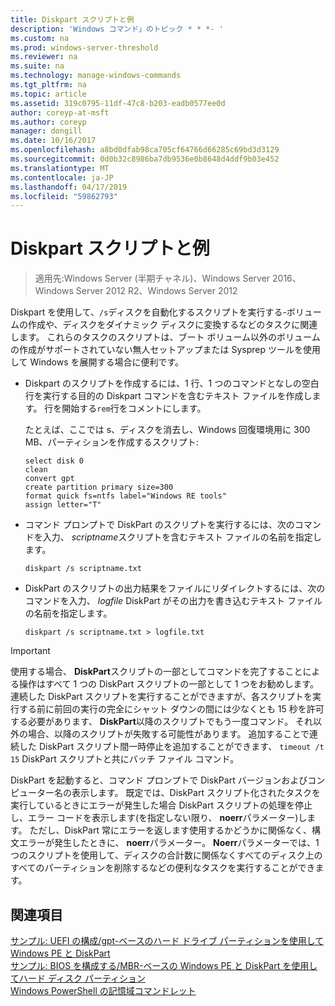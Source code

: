 ```yaml
---
title: Diskpart スクリプトと例
description: 'Windows コマンド」のトピック * * *- '
ms.custom: na
ms.prod: windows-server-threshold
ms.reviewer: na
ms.suite: na
ms.technology: manage-windows-commands
ms.tgt_pltfrm: na
ms.topic: article
ms.assetid: 319c0795-11df-47c8-b203-eadb0577ee0d
author: coreyp-at-msft
ms.author: coreyp
manager: dongill
ms.date: 10/16/2017
ms.openlocfilehash: a8bd0dfab98ca705cf64766d66285c69bd3d3129
ms.sourcegitcommit: 0d0b32c8986ba7db9536e0b8648d4ddf9b03e452
ms.translationtype: MT
ms.contentlocale: ja-JP
ms.lasthandoff: 04/17/2019
ms.locfileid: "59862793"
---
```

# <a name="diskpart-scripts-and-examples"></a>Diskpart スクリプトと例

>適用先:Windows Server (半期チャネル)、Windows Server 2016、Windows Server 2012 R2、Windows Server 2012

Diskpart を使用して、`/s`ディスクを自動化するスクリプトを実行する\-ボリュームの作成や、ディスクをダイナミック ディスクに変換するなどのタスクに関連します。 これらのタスクのスクリプトは、ブート ボリューム以外のボリュームの作成がサポートされていない無人セットアップまたは Sysprep ツールを使用して Windows を展開する場合に便利です。  
  
-   Diskpart のスクリプトを作成するには、1 行、1 つのコマンドとなしの空白行を実行する目的の Diskpart コマンドを含むテキスト ファイルを作成します。 行を開始する`rem`行をコメントにします。  
  
    たとえば、ここでは s、ディスクを消去し、Windows 回復環境用に 300 MB、パーティションを作成するスクリプト:  
  
    ```  
    select disk 0  
    clean  
    convert gpt  
    create partition primary size=300  
    format quick fs=ntfs label="Windows RE tools"  
    assign letter="T"  
    ```  
  
-   コマンド プロンプトで DiskPart のスクリプトを実行するには、次のコマンドを入力、 *scriptname*スクリプトを含むテキスト ファイルの名前を指定します。  
  
    ```  
    diskpart /s scriptname.txt  
    ```  
  
-   DiskPart のスクリプトの出力結果をファイルにリダイレクトするには、次のコマンドを入力、 *logfile* DiskPart がその出力を書き込むテキスト ファイルの名前を指定します。  
  
    ```  
    diskpart /s scriptname.txt > logfile.txt  
    ```  
  
> [!IMPORTANT]  
> 使用する場合、 **DiskPart**スクリプトの一部としてコマンドを完了することによる操作はすべて 1 つの DiskPart スクリプトの一部として 1 つをお勧めします。 連続した DiskPart スクリプトを実行することができますが、各スクリプトを実行する前に前回の実行の完全にシャット ダウンの間には少なくとも 15 秒を許可する必要があります、 **DiskPart**以降のスクリプトでもう一度コマンド。 それ以外の場合、以降のスクリプトが失敗する可能性があります。 追加することで連続した DiskPart スクリプト間一時停止を追加することができます、 `timeout /t 15` DiskPart スクリプトと共にバッチ ファイル コマンド。  
  
DiskPart を起動すると、コマンド プロンプトで DiskPart バージョンおよびコンピューター名の表示します。 既定では、DiskPart スクリプト化されたタスクを実行しているときにエラーが発生した場合 DiskPart スクリプトの処理を停止し、エラー コードを表示します\(を指定しない限り、 **noerr**パラメーター\)します。 ただし、DiskPart 常にエラーを返します使用するかどうかに関係なく、構文エラーが発生したときに、 **noerr**パラメーター。 **Noerr**パラメーターでは、1 つのスクリプトを使用して、ディスクの合計数に関係なくすべてのディスク上のすべてのパーティションを削除するなどの便利なタスクを実行することができます。  
  
## <a name="see-also"></a>関連項目  
[サンプル: UEFI の構成\/gpt\-ベースのハード ドライブ パーティションを使用して Windows PE と DiskPart](https://technet.microsoft.com/library/hh825686.aspx)  
[サンプル: BIOS を構成する\/MBR\-ベースの Windows PE と DiskPart を使用してハード ディスク パーティション](https://technet.microsoft.com/library/hh825677.aspx)  
[Windows PowerShell の記憶域コマンドレット](https://technet.microsoft.com/library/hh848705.aspx)  
  

